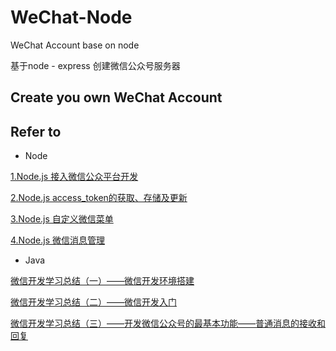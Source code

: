 # WeChat-Node
WeChat Account base on node 


基于node - express 创建微信公众号服务器


## Create you own WeChat Account


## Refer to 

* Node

[1.Node.js 接入微信公众平台开发](http://cnodejs.org/topic/59294bff9e32cc84569a746a)

[2.Node.js access_token的获取、存储及更新](http://cnodejs.org/topic/5933d125739a92064a1bd4b6)

[3.Node.js 自定义微信菜单](https://cnodejs.org/topic/593668946b7ebe7e2979d8c6)

[4.Node.js 微信消息管理](https://cnodejs.org/topic/5939fa64d3575f1303de3aab)

* Java

[微信开发学习总结（一）——微信开发环境搭建](http://www.cnblogs.com/xdp-gacl/p/5149171.html)

[微信开发学习总结（二）——微信开发入门](http://www.cnblogs.com/xdp-gacl/p/5151857.html)

[微信开发学习总结（三）——开发微信公众号的最基本功能——普通消息的接收和回复](http://www.cnblogs.com/xdp-gacl/p/5161206.html)

